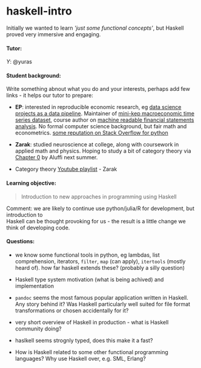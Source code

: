 # haskell-intro

Initially we wanted to learn _'just some functional concepts'_, but Haskell proved very immersive and engaging.

#### Tutor:

_Y_: @yuras

#### Student background:

Write something abnout what you do and your interests, perhaps add few links - it helps our tutor to prepare:

- **EP**: interested in reproducible
  economic research, eg [data science projects as a data pipeline](https://github.com/drivendata/cookiecutter-data-science).
  Maintainer of [mini-kep macroeconomic time series dataset](https://github.com/mini-kep/intro),
  course author on [machine readable financial statements analysis](https://github.com/ru-corporate/teaching-2018).
  No formal computer science background, but fair math and econometrics.
  [some reputation on Stack Overflow for python](https://stackoverflow.com/users/1758363/epo)
- **Zarak**: studied neuroscience at college, along with coursework in applied math and physics. Hoping to study a bit of category theory via [Chapter 0](https://www.amazon.com/Algebra-Chapter-Graduate-Studies-Mathematics/dp/0821847813) by Aluffi next summer.

- Category theory [Youtube playlist](https://www.youtube.com/playlist?list=PLbgaMIhjbmEnaH_LTkxLI7FMa2HsnawM_) - Zarak

#### Learning objective:

> Introduction to new approaches in programming using Haskell

Comment: we are likely to continue use python/julia/R for development, but introduction to  
Haskell can be thought provoking for us - the result is a little change we think of developing code.

#### Questions:

- we know some functional tools in python, eg lambdas, list comprehension, iterators, `filter`, `map` (can apply),
  `itertools` (mostly heard of). how far haskell extends these? (probably a silly question)

- Haskell type system motivation (what is being achived) and implementation

- `pandoc` seems the most famous popular application written in Haskell. Any story behind it?
  Was Haskell particularly well suited for file format transformations or chosen accidentally for it?

- very short overview of Haskell in production - what is Haskell community doing?

- haslkell seems strognly typed, does this make it a fast?

- How is Haskell related to some other functional programming languages? Why use Haskell over, e.g. SML, Erlang?
